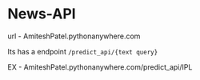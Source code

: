 # News-API

 url - AmiteshPatel.pythonanywhere.com
 
 Its has a endpoint  `/predict_api/{text query}`

EX -  AmiteshPatel.pythonanywhere.com/predict_api/IPL
